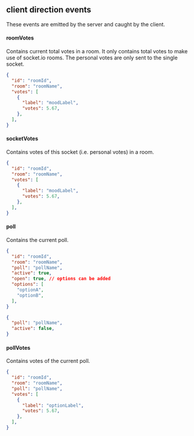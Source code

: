 ## client direction events
These events are emitted by the server and caught by the client.

#### roomVotes
Contains current total votes in a room. It only contains total votes to make use of socket.io rooms. The personal votes are only sent to the single socket.
```json
{
  "id": "roomId",
  "room": "roomName",
  "votes": [
    {
      "label": "moodLabel",
      "votes": 5.67,
    },
  ],
}
```

#### socketVotes
Contains votes of this socket (i.e. personal votes) in a room.
```json
{
  "id": "roomId",
  "room": "roomName",
  "votes": [
    {
      "label": "moodLabel",
      "votes": 5.67,
    },
  ],
}
```

#### poll
Contains the current poll.
```json
{
  "id": "roomId",
  "room": "roomName",
  "poll": "pollName",
  "active": true,
  "open": true, // options can be added
  "options": [
    "optionA",
    "optionB",
  ],
}
```

```json
{
  "poll": "pollName",
  "active": false,
}
```

#### pollVotes
Contains votes of the current poll.
```json
{
  "id": "roomId",
  "room": "roomName",
  "poll": "pollName",
  "votes": [
    {
      "label": "optionLabel",
      "votes": 5.67,
    },
  ],
}
```
